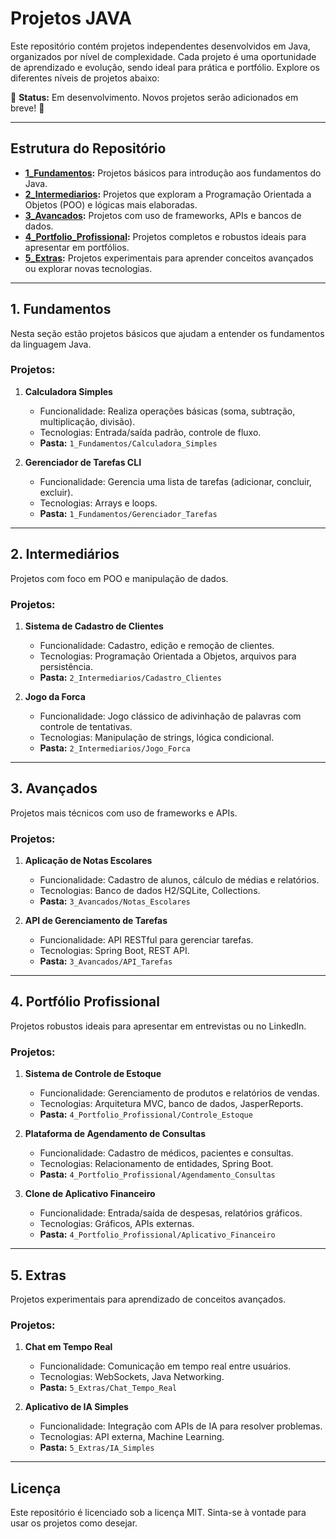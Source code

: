 # Projetos JAVA

Este repositório contém projetos independentes desenvolvidos em Java, organizados por nível de complexidade. Cada projeto é uma oportunidade de aprendizado e evolução, sendo ideal para prática e portfólio. Explore os diferentes níveis de projetos abaixo:

🚧 **Status:** Em desenvolvimento. Novos projetos serão adicionados em breve! 🚧

---

## Estrutura do Repositório

- **[1_Fundamentos](#1-fundamentos):** Projetos básicos para introdução aos fundamentos do Java.
- **[2_Intermediarios](#2-intermediários):** Projetos que exploram a Programação Orientada a Objetos (POO) e lógicas mais elaboradas.
- **[3_Avancados](#3-avançados):** Projetos com uso de frameworks, APIs e bancos de dados.
- **[4_Portfolio_Profissional](#4-portfólio-profissional):** Projetos completos e robustos ideais para apresentar em portfólios.
- **[5_Extras](#5-extras):** Projetos experimentais para aprender conceitos avançados ou explorar novas tecnologias.

---

## **1. Fundamentos**
Nesta seção estão projetos básicos que ajudam a entender os fundamentos da linguagem Java.

### Projetos:
1. **Calculadora Simples**
   - Funcionalidade: Realiza operações básicas (soma, subtração, multiplicação, divisão).
   - Tecnologias: Entrada/saída padrão, controle de fluxo.
   - **Pasta:** `1_Fundamentos/Calculadora_Simples`

2. **Gerenciador de Tarefas CLI**
   - Funcionalidade: Gerencia uma lista de tarefas (adicionar, concluir, excluir).
   - Tecnologias: Arrays e loops.
   - **Pasta:** `1_Fundamentos/Gerenciador_Tarefas`

---

## **2. Intermediários**
Projetos com foco em POO e manipulação de dados.

### Projetos:
1. **Sistema de Cadastro de Clientes**
   - Funcionalidade: Cadastro, edição e remoção de clientes.
   - Tecnologias: Programação Orientada a Objetos, arquivos para persistência.
   - **Pasta:** `2_Intermediarios/Cadastro_Clientes`

2. **Jogo da Forca**
   - Funcionalidade: Jogo clássico de adivinhação de palavras com controle de tentativas.
   - Tecnologias: Manipulação de strings, lógica condicional.
   - **Pasta:** `2_Intermediarios/Jogo_Forca`

---

## **3. Avançados**
Projetos mais técnicos com uso de frameworks e APIs.

### Projetos:
1. **Aplicação de Notas Escolares**
   - Funcionalidade: Cadastro de alunos, cálculo de médias e relatórios.
   - Tecnologias: Banco de dados H2/SQLite, Collections.
   - **Pasta:** `3_Avancados/Notas_Escolares`

2. **API de Gerenciamento de Tarefas**
   - Funcionalidade: API RESTful para gerenciar tarefas.
   - Tecnologias: Spring Boot, REST API.
   - **Pasta:** `3_Avancados/API_Tarefas`

---

## **4. Portfólio Profissional**
Projetos robustos ideais para apresentar em entrevistas ou no LinkedIn.

### Projetos:
1. **Sistema de Controle de Estoque**
   - Funcionalidade: Gerenciamento de produtos e relatórios de vendas.
   - Tecnologias: Arquitetura MVC, banco de dados, JasperReports.
   - **Pasta:** `4_Portfolio_Profissional/Controle_Estoque`

2. **Plataforma de Agendamento de Consultas**
   - Funcionalidade: Cadastro de médicos, pacientes e consultas.
   - Tecnologias: Relacionamento de entidades, Spring Boot.
   - **Pasta:** `4_Portfolio_Profissional/Agendamento_Consultas`

3. **Clone de Aplicativo Financeiro**
   - Funcionalidade: Entrada/saída de despesas, relatórios gráficos.
   - Tecnologias: Gráficos, APIs externas.
   - **Pasta:** `4_Portfolio_Profissional/Aplicativo_Financeiro`

---

## **5. Extras**
Projetos experimentais para aprendizado de conceitos avançados.

### Projetos:
1. **Chat em Tempo Real**
   - Funcionalidade: Comunicação em tempo real entre usuários.
   - Tecnologias: WebSockets, Java Networking.
   - **Pasta:** `5_Extras/Chat_Tempo_Real`

2. **Aplicativo de IA Simples**
   - Funcionalidade: Integração com APIs de IA para resolver problemas.
   - Tecnologias: API externa, Machine Learning.
   - **Pasta:** `5_Extras/IA_Simples`

---


## **Licença**
Este repositório é licenciado sob a licença MIT. Sinta-se à vontade para usar os projetos como desejar.
